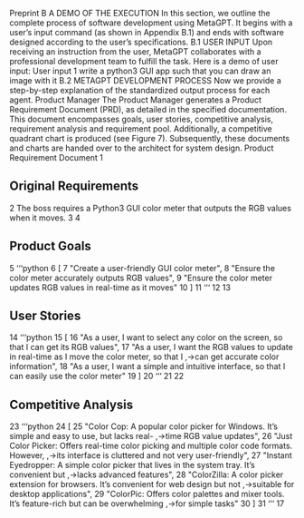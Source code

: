 Preprint
B
A DEMO OF THE EXECUTION
In this section, we outline the complete process of software development using MetaGPT. It begins
with a user’s input command (as shown in Appendix B.1) and ends with software designed according
to the user’s specifications.
B.1
USER INPUT
Upon receiving an instruction from the user, MetaGPT collaborates with a professional development
team to fulfill the task. Here is a demo of user input:
User input
1
write a python3 GUI app such that you can draw an image with it
B.2
METAGPT DEVELOPMENT PROCESS
Now we provide a step-by-step explanation of the standardized output process for each agent.
Product Manager
The Product Manager generates a Product Requirement Document (PRD), as
detailed in the specified documentation. This document encompasses goals, user stories, competitive
analysis, requirement analysis and requirement pool. Additionally, a competitive quadrant chart is
produced (see Figure 7). Subsequently, these documents and charts are handed over to the architect
for system design.
Product Requirement Document
1
## Original Requirements
2
The boss requires a Python3 GUI color meter that outputs the RGB values when it moves.
3
4
## Product Goals
5
‘‘‘python
6
[
7
"Create a user-friendly GUI color meter",
8
"Ensure the color meter accurately outputs RGB values",
9
"Ensure the color meter updates RGB values in real-time as it moves"
10
]
11
‘‘‘
12
13
## User Stories
14
‘‘‘python
15
[
16
"As a user, I want to select any color on the screen, so that I can get its RGB values",
17
"As a user, I want the RGB values to update in real-time as I move the color meter, so that I
,→can get accurate color information",
18
"As a user, I want a simple and intuitive interface, so that I can easily use the color meter"
19
]
20
‘‘‘
21
22
## Competitive Analysis
23
‘‘‘python
24
[
25
"Color Cop: A popular color picker for Windows. It’s simple and easy to use, but lacks real-
,→time RGB value updates",
26
"Just Color Picker: Offers real-time color picking and multiple color code formats. However,
,→its interface is cluttered and not very user-friendly",
27
"Instant Eyedropper: A simple color picker that lives in the system tray. It’s convenient but
,→lacks advanced features",
28
"ColorZilla: A color picker extension for browsers. It’s convenient for web design but not
,→suitable for desktop applications",
29
"ColorPic: Offers color palettes and mixer tools. It’s feature-rich but can be overwhelming
,→for simple tasks"
30
]
31
‘‘‘
17
